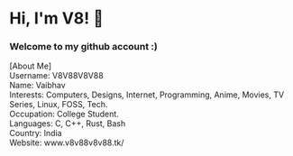 <h1 >Hi, I'm V8! 👋</h1>
<h3 >Welcome to my github account :)</h3>
[About Me]<br>
Username: V8V88V8V88<br>
Name: Vaibhav<br>
Interests: Computers, Designs, Internet, Programming, Anime, Movies, TV Series, Linux, FOSS, Tech.<br>
Occupation: College Student.<br>
Languages: C, C++, Rust, Bash<br>
Country: India<br>
Website: www.v8v88v8v88.tk/
